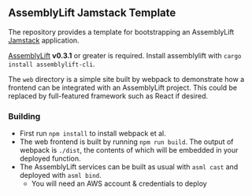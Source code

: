 AssemblyLift Jamstack Template
------------------------------

The repository provides a template for bootstrapping an AssemblyLift [Jamstack](https://jamstack.org) application.

[AssemblyLift](https://assemblylift.akkoro.io) **v0.3.1** or greater is required.
Install assemblylift with `cargo install assemblylift-cli`.

The `web` directory is a simple site built by webpack to demonstrate how a frontend can be integrated with an AssemblyLift project.
This could be replaced by full-featured framework such as React if desired.

### Building
- First run `npm install` to install webpack et al.
- The web frontend is built by running `npm run build`. The output of webpack is `./dist`, the contents of which will
be embedded in your deployed function.
- The AssemblyLift services can be built as usual with `asml cast` and deployed with `asml bind`.
  - You will need an AWS account & credentials to deploy
  
